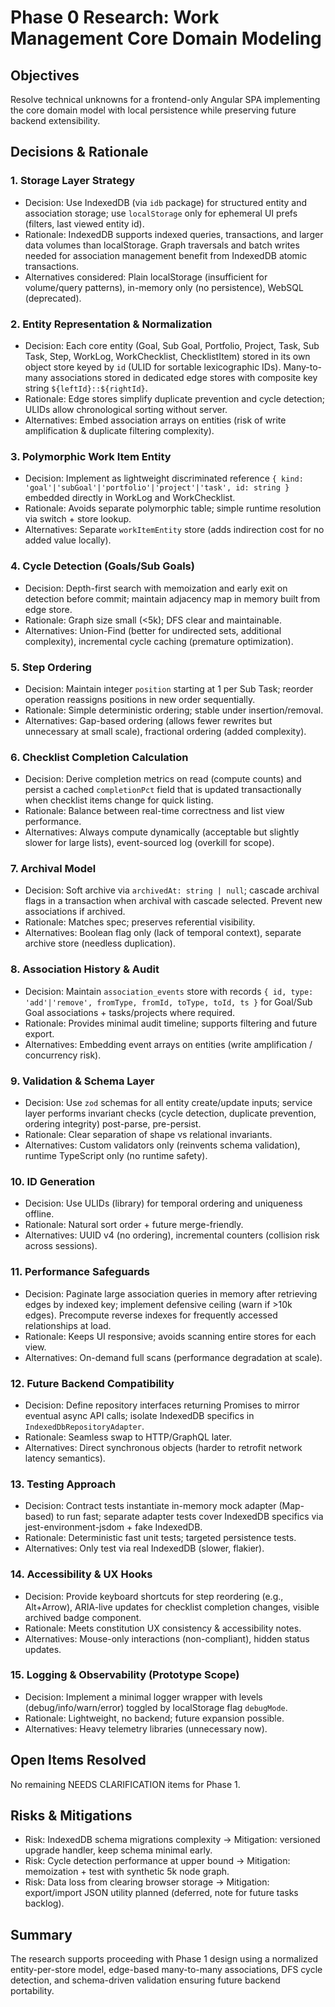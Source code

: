 # Phase 0 Research: Work Management Core Domain Modeling

## Objectives

Resolve technical unknowns for a frontend-only Angular SPA implementing the core domain model with local persistence while preserving future backend extensibility.

## Decisions & Rationale

### 1. Storage Layer Strategy

- Decision: Use IndexedDB (via `idb` package) for structured entity and association storage; use `localStorage` only for ephemeral UI prefs (filters, last viewed entity id).
- Rationale: IndexedDB supports indexed queries, transactions, and larger data volumes than localStorage. Graph traversals and batch writes needed for association management benefit from IndexedDB atomic transactions.
- Alternatives considered: Plain localStorage (insufficient for volume/query patterns), in-memory only (no persistence), WebSQL (deprecated).

### 2. Entity Representation & Normalization

- Decision: Each core entity (Goal, Sub Goal, Portfolio, Project, Task, Sub Task, Step, WorkLog, WorkChecklist, ChecklistItem) stored in its own object store keyed by `id` (ULID for sortable lexicographic IDs). Many-to-many associations stored in dedicated edge stores with composite key string `${leftId}::${rightId}`.
- Rationale: Edge stores simplify duplicate prevention and cycle detection; ULIDs allow chronological sorting without server.
- Alternatives: Embed association arrays on entities (risk of write amplification & duplicate filtering complexity).

### 3. Polymorphic Work Item Entity

- Decision: Implement as lightweight discriminated reference `{ kind: 'goal'|'subGoal'|'portfolio'|'project'|'task', id: string }` embedded directly in WorkLog and WorkChecklist.
- Rationale: Avoids separate polymorphic table; simple runtime resolution via switch + store lookup.
- Alternatives: Separate `workItemEntity` store (adds indirection cost for no added value locally).

### 4. Cycle Detection (Goals/Sub Goals)

- Decision: Depth-first search with memoization and early exit on detection before commit; maintain adjacency map in memory built from edge store.
- Rationale: Graph size small (<5k); DFS clear and maintainable.
- Alternatives: Union-Find (better for undirected sets, additional complexity), incremental cycle caching (premature optimization).

### 5. Step Ordering

- Decision: Maintain integer `position` starting at 1 per Sub Task; reorder operation reassigns positions in new order sequentially.
- Rationale: Simple deterministic ordering; stable under insertion/removal.
- Alternatives: Gap-based ordering (allows fewer rewrites but unnecessary at small scale), fractional ordering (added complexity).

### 6. Checklist Completion Calculation

- Decision: Derive completion metrics on read (compute counts) and persist a cached `completionPct` field that is updated transactionally when checklist items change for quick listing.
- Rationale: Balance between real-time correctness and list view performance.
- Alternatives: Always compute dynamically (acceptable but slightly slower for large lists), event-sourced log (overkill for scope).

### 7. Archival Model

- Decision: Soft archive via `archivedAt: string | null`; cascade archival flags in a transaction when archival with cascade selected. Prevent new associations if archived.
- Rationale: Matches spec; preserves referential visibility.
- Alternatives: Boolean flag only (lack of temporal context), separate archive store (needless duplication).

### 8. Association History & Audit

- Decision: Maintain `association_events` store with records `{ id, type: 'add'|'remove', fromType, fromId, toType, toId, ts }` for Goal/Sub Goal associations + tasks/projects where required.
- Rationale: Provides minimal audit timeline; supports filtering and future export.
- Alternatives: Embedding event arrays on entities (write amplification / concurrency risk).

### 9. Validation & Schema Layer

- Decision: Use `zod` schemas for all entity create/update inputs; service layer performs invariant checks (cycle detection, duplicate prevention, ordering integrity) post-parse, pre-persist.
- Rationale: Clear separation of shape vs relational invariants.
- Alternatives: Custom validators only (reinvents schema validation), runtime TypeScript only (no runtime safety).

### 10. ID Generation

- Decision: Use ULIDs (library) for temporal ordering and uniqueness offline.
- Rationale: Natural sort order + future merge-friendly.
- Alternatives: UUID v4 (no ordering), incremental counters (collision risk across sessions).

### 11. Performance Safeguards

- Decision: Paginate large association queries in memory after retrieving edges by indexed key; implement defensive ceiling (warn if >10k edges). Precompute reverse indexes for frequently accessed relationships at load.
- Rationale: Keeps UI responsive; avoids scanning entire stores for each view.
- Alternatives: On-demand full scans (performance degradation at scale).

### 12. Future Backend Compatibility

- Decision: Define repository interfaces returning Promises to mirror eventual async API calls; isolate IndexedDB specifics in `IndexedDbRepositoryAdapter`.
- Rationale: Seamless swap to HTTP/GraphQL later.
- Alternatives: Direct synchronous objects (harder to retrofit network latency semantics).

### 13. Testing Approach

- Decision: Contract tests instantiate in-memory mock adapter (Map-based) to run fast; separate adapter tests cover IndexedDB specifics via jest-environment-jsdom + fake IndexedDB.
- Rationale: Deterministic fast unit tests; targeted persistence tests.
- Alternatives: Only test via real IndexedDB (slower, flakier).

### 14. Accessibility & UX Hooks

- Decision: Provide keyboard shortcuts for step reordering (e.g., Alt+Arrow), ARIA-live updates for checklist completion changes, visible archived badge component.
- Rationale: Meets constitution UX consistency & accessibility notes.
- Alternatives: Mouse-only interactions (non-compliant), hidden status updates.

### 15. Logging & Observability (Prototype Scope)

- Decision: Implement a minimal logger wrapper with levels (debug/info/warn/error) toggled by localStorage flag `debugMode`.
- Rationale: Lightweight, no backend; future expansion possible.
- Alternatives: Heavy telemetry libraries (unnecessary now).

## Open Items Resolved

No remaining NEEDS CLARIFICATION items for Phase 1.

## Risks & Mitigations

- Risk: IndexedDB schema migrations complexity → Mitigation: versioned upgrade handler, keep schema minimal early.
- Risk: Cycle detection performance at upper bound → Mitigation: memoization + test with synthetic 5k node graph.
- Risk: Data loss from clearing browser storage → Mitigation: export/import JSON utility planned (deferred, note for future tasks backlog).

## Summary

The research supports proceeding with Phase 1 design using a normalized entity-per-store model, edge-based many-to-many associations, DFS cycle detection, and schema-driven validation ensuring future backend portability.

